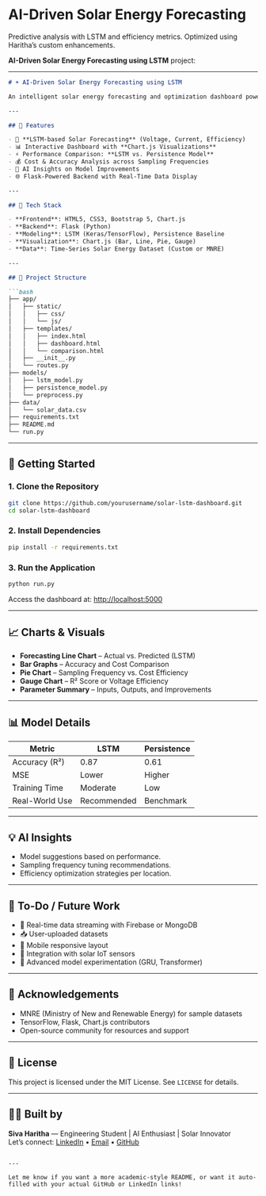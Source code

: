 # AI-Driven Solar Energy Forecasting
Predictive analysis with LSTM and efficiency metrics. Optimized using Haritha’s custom enhancements.

 **AI-Driven Solar Energy Forecasting using LSTM** project:

---

```markdown
# ☀️ AI-Driven Solar Energy Forecasting using LSTM

An intelligent solar energy forecasting and optimization dashboard powered by **Long Short-Term Memory (LSTM)** models. This project analyzes solar energy data, predicts future values, compares model performance (LSTM vs. Persistence), and offers actionable insights for efficiency improvements.

---

## 📌 Features

- 🔮 **LSTM-based Solar Forecasting** (Voltage, Current, Efficiency)
- 📊 Interactive Dashboard with **Chart.js Visualizations**
- ⚡ Performance Comparison: **LSTM vs. Persistence Model**
- 💰 Cost & Accuracy Analysis across Sampling Frequencies
- 🧠 AI Insights on Model Improvements
- 🌐 Flask-Powered Backend with Real-Time Data Display

---

## 🧱 Tech Stack

- **Frontend**: HTML5, CSS3, Bootstrap 5, Chart.js
- **Backend**: Flask (Python)
- **Modeling**: LSTM (Keras/TensorFlow), Persistence Baseline
- **Visualization**: Chart.js (Bar, Line, Pie, Gauge)
- **Data**: Time-Series Solar Energy Dataset (Custom or MNRE)

---

## 📂 Project Structure

```bash
├── app/
│   ├── static/
│   │   ├── css/
│   │   └── js/
│   ├── templates/
│   │   ├── index.html
│   │   ├── dashboard.html
│   │   └── comparison.html
│   ├── __init__.py
│   └── routes.py
├── models/
│   ├── lstm_model.py
│   ├── persistence_model.py
│   └── preprocess.py
├── data/
│   └── solar_data.csv
├── requirements.txt
├── README.md
└── run.py
```

---

## 🚀 Getting Started

### 1. Clone the Repository

```bash
git clone https://github.com/yourusername/solar-lstm-dashboard.git
cd solar-lstm-dashboard
```

### 2. Install Dependencies

```bash
pip install -r requirements.txt
```

### 3. Run the Application

```bash
python run.py
```

Access the dashboard at: [http://localhost:5000](http://localhost:5000)

---

## 📈 Charts & Visuals

- **Forecasting Line Chart** – Actual vs. Predicted (LSTM)
- **Bar Graphs** – Accuracy and Cost Comparison
- **Pie Chart** – Sampling Frequency vs. Cost Efficiency
- **Gauge Chart** – R² Score or Voltage Efficiency
- **Parameter Summary** – Inputs, Outputs, and Improvements

---

## 📊 Model Details

| Metric            | LSTM          | Persistence |
|------------------|---------------|-------------|
| Accuracy (R²)     | 0.87          | 0.61        |
| MSE              | Lower         | Higher      |
| Training Time    | Moderate      | Low         |
| Real-World Use   | Recommended   | Benchmark   |

---

## 💡 AI Insights

- Model suggestions based on performance.
- Sampling frequency tuning recommendations.
- Efficiency optimization strategies per location.

---

## 📘 To-Do / Future Work

- 🔄 Real-time data streaming with Firebase or MongoDB
- 📥 User-uploaded datasets
- 📱 Mobile responsive layout
- 📡 Integration with solar IoT sensors
- 🧪 Advanced model experimentation (GRU, Transformer)

---

## 🙌 Acknowledgements

- MNRE (Ministry of New and Renewable Energy) for sample datasets
- TensorFlow, Flask, Chart.js contributors
- Open-source community for resources and support

---

## 📃 License

This project is licensed under the MIT License. See `LICENSE` for details.

---

## 👩‍💻 Built by

**Siva Haritha** — Engineering Student | AI Enthusiast | Solar Innovator  
Let’s connect: [LinkedIn](#) • [Email](#) • [GitHub](#)

```

---

Let me know if you want a more academic-style README, or want it auto-filled with your actual GitHub or LinkedIn links!